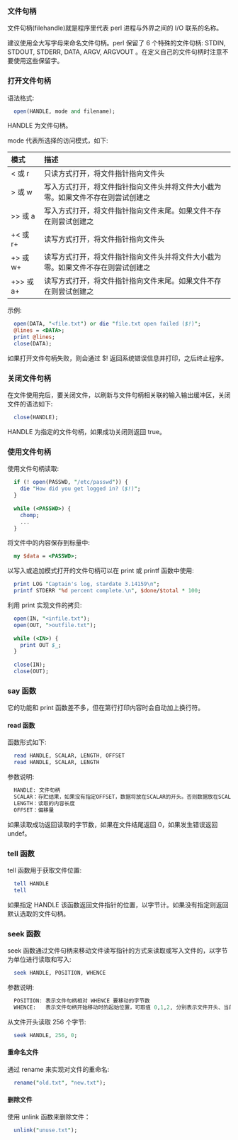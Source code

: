 
### 文件句柄

文件句柄(filehandle)就是程序里代表 perl 进程与外界之间的 I/O 联系的名称。

建议使用全大写字母来命名文件句柄。perl 保留了 6 个特殊的文件句柄: STDIN, STDOUT, STDERR, DATA, ARGV, ARGVOUT 。在定义自己的文件句柄时注意不要使用这些保留字。


### 打开文件句柄

语法格式:
```pl
  open(HANDLE, mode and filename);
```

HANDLE 为文件句柄。

mode 代表所选择的访问模式，如下:

| 模式 | 描述 |
|:-----|:-----|
| < 或 r    | 只读方式打开，将文件指针指向文件头 |
| > 或 w    | 写入方式打开，将文件指针指向文件头并将文件大小截为零。如果文件不存在则尝试创建之 |
| >> 或 a   | 写入方式打开，将文件指针指向文件末尾。如果文件不存在则尝试创建之 |
| +< 或 r+  | 读写方式打开，将文件指针指向文件头 |
| +> 或 w+  | 读写方式打开，将文件指针指向文件头并将文件大小截为零。如果文件不存在则尝试创建之 |
| +>> 或 a+ | 读写方式打开，将文件指针指向文件末尾。如果文件不存在则尝试创建之 |

示例:
```pl
  open(DATA, "<file.txt") or die "file.txt open failed ($!)";
  @lines = <DATA>;
  print @lines;
  close(DATA);
```
如果打开文件句柄失败，则会通过 $! 返回系统错误信息并打印，之后终止程序。


### 关闭文件句柄

在文件使用完后，要关闭文件，以刷新与文件句柄相关联的输入输出缓冲区，关闭文件的语法如下:
```pl
  close(HANDLE);
```
HANDLE 为指定的文件句柄，如果成功关闭则返回 true。


### 使用文件句柄

使用文件句柄读取:
```pl
  if (! open(PASSWD, "/etc/passwd")) {
    die "How did you get logged in? ($!)";
  }
  
  while (<PASSWD>) {
    chomp;
    ...
  }
```

将文件中的内容保存到标量中:
```pl
  my $data = <PASSWD>;
```

以写入或追加模式打开的文件句柄可以在 print 或 printf 函数中使用:
```pl
  print LOG "Captain's log, stardate 3.14159\n";
  printf STDERR "%d percent complete.\n", $done/$total * 100;
```

利用 print 实现文件的拷贝:
```pl
  open(IN, "<infile.txt");
  open(OUT, ">outfile.txt");
  
  while (<IN>) {
    print OUT $_;
  }
  
  close(IN);
  close(OUT);
```


### say 函数

它的功能和 print 函数差不多，但在第行打印内容时会自动加上换行符。


#### read 函数

函数形式如下:
```pl
  read HANDLE, SCALAR, LENGTH, OFFSET
  read HANDLE, SCALAR, LENGTH
```
参数说明:
```pl
  HANDLE: 文件句柄
  SCALAR：存贮结果，如果没有指定OFFSET，数据将放在SCALAR的开头。否则数据放在SCALAR中的OFFSET字节之后
  LENGTH：读取的内容长度
  OFFSET：偏移量
```
如果读取成功返回读取的字节数，如果在文件结尾返回 0，如果发生错误返回 undef。


### tell 函数

tell 函数用于获取文件位置:
```pl
  tell HANDLE
  tell
```
如果指定 HANDLE 该函数返回文件指针的位置，以字节计。如果没有指定则返回默认选取的文件句柄。


### seek 函数

seek 函数通过文件句柄来移动文件读写指针的方式来读取或写入文件的，以字节为单位进行读取和写入:
```pl
  seek HANDLE, POSITION, WHENCE
```
参数说明:
```pl
  POSITION: 表示文件句柄相对 WHENCE 要移动的字节数
  WHENCE:   表示文件句柄开始移动时的起始位置，可取值 0,1,2, 分别表示文件开头、当前位置和文件尾
```

从文件开头读取 256 个字节:
```pl
  seek HANDLE, 256, 0;
```


#### 重命名文件

通过 rename 来实现对文件的重命名:
```pl
  rename("old.txt", "new.txt");
```


#### 删除文件

使用 unlink 函数来删除文件：

```pl
  unlink("unuse.txt");
```



